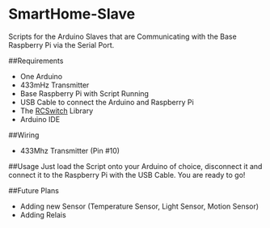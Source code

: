 # SmartHome-Slave
Scripts for the Arduino Slaves that are Communicating with the Base Raspberry Pi via the Serial Port.

##Requirements
- One Arduino
- 433mHz Transmitter
- Base Raspberry Pi with Script Running
- USB Cable to connect the Arduino and Raspberry Pi
- The [RCSwitch](https://github.com/sui77/rc-switch) Library
- Arduino IDE

##Wiring
- 433Mhz Transmitter (Pin \#10) 

##Usage
Just load the Script onto your Arduino of choice, disconnect it and connect it to the Raspberry Pi with the USB Cable. You are ready to go!

##Future Plans
- Adding new Sensor (Temperature Sensor, Light Sensor, Motion Sensor)
- Adding Relais
